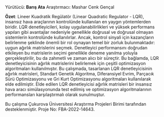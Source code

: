 Yürütücü: **Barış Ata**
Araştırmacı: Mashar Cenk Gençal

**Özet**: Lineer Kuadratik Regülatör (Linear Quadratic Regulator - LQR), insansız hava araçlarının kontrolünde kullanılan en yaygın yöntemlerden biridir. LQR denetleyicileri, kolay uygulanabilirlikleri ve yüksek performans yapıları gibi avantajlar nedeniyle genellikle doğrusal ve doğrusal olmayan sistemlerin kontrolünde kullanılırlar. Ancak, kontrol sinyali için kazançların belirlenme şeklinde önemli bir rol oynayan temel bir zorluk bulunmaktadır: uygun ağırlık matrislerini seçmek. Denetleyici performansını doğrudan etkileyen bu matrislerin seçimi genellikle deneme yanılma yoluyla gerçekleştirilir, bu da zahmetli ve zaman alıcı bir süreçtir. Bu bağlamda, LQR denetleyicisinin ağırlık matrislerini belirlemek için çeşitli optimizasyon algoritmaları kullanılmıştır. Bu çalışmada, tasarlanan LQR denetleyicisinin ağırlık matrisleri, Standart Genetik Algoritma, Diferansiyel Evrim, Parçacık Sürü Optimizasyonu ve Gri Kurt Optimizasyonu algoritmaları kullanılarak elde edilmiştir. Elde edilen LQR denetleyicisi ağırlık matrisleri bir insansız hava aracı simülasyonunda test edilmiş ve optimizasyon algoritmalarının performansları karşılaştırmalı olarak sunulmuştur.

Bu çalışma Çukurova Üniversitesi Araştırma Projeleri Birimi tarafından desteklenmiştir. Proje No: FBA-2022-14643.